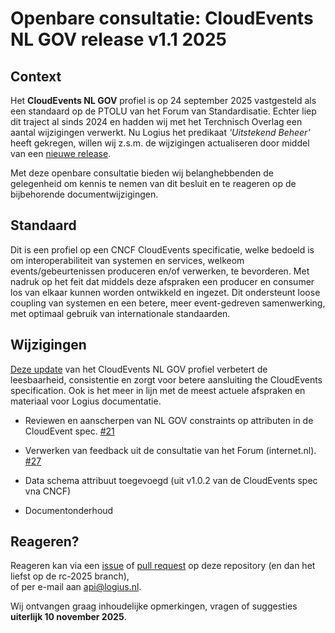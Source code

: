
# Openbare consultatie: CloudEvents NL GOV release v1.1 2025

## Context
Het **CloudEvents NL GOV** profiel is op 24 september 2025 vastgesteld als een standaard op de PTOLU van het Forum van Standardisatie.
Echter liep dit traject al sinds 2024 en hadden wij met het Terchnisch Overlag een aantal wijzigingen verwerkt.
Nu Logius het predikaat _'Uitstekend Beheer'_ heeft gekregen, willen wij z.s.m. de wijzigingen actualiseren door middel van een [nieuwe release](https://github.com/Logius-standaarden/NL-GOV-profile-for-CloudEvents/pull/28).

Met deze openbare consultatie bieden wij belanghebbenden de gelegenheid om kennis te nemen van dit besluit en te reageren op de bijbehorende documentwijzigingen.

## Standaard
Dit is een profiel op een CNCF CloudEvents specificatie, welke bedoeld is om  interoperabiliteit van systemen en services, welkeom events/gebeurtenissen produceren en/of verwerken, te bevorderen.
Met nadruk op het feit dat middels deze afspraken een producer en consumer los van elkaar kunnen worden ontwikkeld en ingezet.
Dit ondersteunt loose coupling van systemen en een betere, meer event-gedreven samenwerking, met optimaal gebruik van internationale standaarden.

## Wijzigingen

[Deze update](https://github.com/Logius-standaarden/NL-GOV-profile-for-CloudEvents/pull/28) van het CloudEvents NL GOV profiel verbetert de leesbaarheid, consistentie en zorgt voor betere aansluiting the CloudEvents specification. Ook is het meer in lijn met de meest actuele afspraken en materiaal voor Logius documentatie.

- Reviewen en aanscherpen van NL GOV constraints op attributen in de CloudEvent spec. [#21](https://github.com/Logius-standaarden/NL-GOV-profile-for-CloudEvents/pull/21)

- Verwerken van feedback uit de consultatie van het Forum (internet.nl). [#27](https://github.com/Logius-standaarden/NL-GOV-profile-for-CloudEvents/pull/27)

- Data schema attribuut toegevoegd (uit v1.0.2 van de CloudEvents spec vna CNCF)

- Documentonderhoud


## Reageren?

Reageren kan via een [issue](https://github.com/Logius-standaarden/NL-GOV-profile-for-CloudEvents/issues) of [pull request](https://github.com/Logius-standaarden/NL-GOV-profile-for-CloudEvents/pulls) op deze repository (en dan het liefst op de rc-2025 branch),  
of per e-mail aan [api@logius.nl](mailto:api@logius.nl).

Wij ontvangen graag inhoudelijke opmerkingen, vragen of suggesties **uiterlijk 10 november 2025**.
